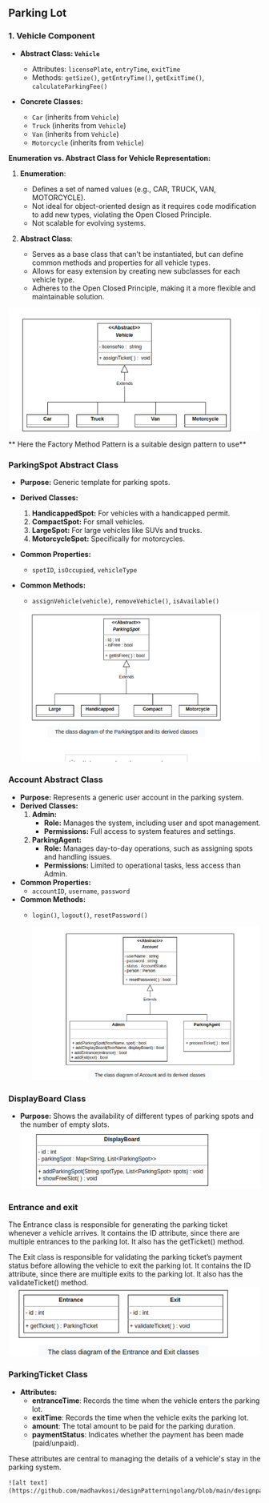 ## Parking Lot
### 1. **Vehicle Component**
   - **Abstract Class: `Vehicle`**
     - Attributes: `licensePlate`, `entryTime`, `exitTime`
     - Methods: `getSize()`, `getEntryTime()`, `getExitTime()`, `calculateParkingFee()`
   
   - **Concrete Classes:**
     - `Car` (inherits from `Vehicle`)
     - `Truck` (inherits from `Vehicle`)
     - `Van` (inherits from `Vehicle`)
     - `Motorcycle` (inherits from `Vehicle`)


**Enumeration vs. Abstract Class for Vehicle Representation:**

1. **Enumeration**:
   - Defines a set of named values (e.g., CAR, TRUCK, VAN, MOTORCYCLE).
   - Not ideal for object-oriented design as it requires code modification to add new types, violating the Open Closed Principle.
   - Not scalable for evolving systems.

2. **Abstract Class**:
   - Serves as a base class that can't be instantiated, but can define common methods and properties for all vehicle types.
   - Allows for easy extension by creating new subclasses for each vehicle type.
   - Adheres to the Open Closed Principle, making it a more flexible and maintainable solution.

![alt text](https://github.com/madhavkosi/designPatterningolang/blob/main/designpattern/photos/vehicle.png)


** Here the Factory Method Pattern is a suitable design pattern to use**


### ParkingSpot Abstract Class
- **Purpose:** Generic template for parking spots.
- **Derived Classes:**
  1. **HandicappedSpot:** For vehicles with a handicapped permit.
  2. **CompactSpot:** For small vehicles.
  3. **LargeSpot:** For large vehicles like SUVs and trucks.
  4. **MotorcycleSpot:** Specifically for motorcycles.
- **Common Properties:**
  - `spotID`, `isOccupied`, `vehicleType`
- **Common Methods:**
  - `assignVehicle(vehicle)`, `removeVehicle()`, `isAvailable()`

  ![alt text](https://github.com/madhavkosi/designPatterningolang/blob/main/designpattern/photos/parkingSpot.png)

### Account Abstract Class
- **Purpose:** Represents a generic user account in the parking system.
- **Derived Classes:**
  1. **Admin:**
     - **Role:** Manages the system, including user and spot management.
     - **Permissions:** Full access to system features and settings.
  2. **ParkingAgent:**
     - **Role:** Manages day-to-day operations, such as assigning spots and handling issues.
     - **Permissions:** Limited to operational tasks, less access than Admin.
- **Common Properties:**
  - `accountID`, `username`, `password`
- **Common Methods:**
  - `login()`, `logout()`, `resetPassword()`

    ![alt text](https://github.com/madhavkosi/designPatterningolang/blob/main/designpattern/photos/account.png)


### DisplayBoard Class
- **Purpose:** Shows the availability of different types of parking spots and the number of empty slots.
    ![alt text](https://github.com/madhavkosi/designPatterningolang/blob/main/designpattern/photos/displayBoard.png)

### Entrance and exit 
The Entrance class is responsible for generating the parking ticket whenever a vehicle arrives. It contains the ID attribute, since there are multiple entrances to the parking lot. It also has the getTicket() method.

The Exit class is responsible for validating the parking ticket’s payment status before allowing the vehicle to exit the parking lot. It contains the ID attribute, since there are multiple exits to the parking lot. It also has the validateTicket() method.
    ![alt text](https://github.com/madhavkosi/designPatterningolang/blob/main/designpattern/photos/entrance.png)

### ParkingTicket Class

- **Attributes:**
  - **entranceTime**: Records the time when the vehicle enters the parking lot.
  - **exitTime**: Records the time when the vehicle exits the parking lot.
  - **amount**: The total amount to be paid for the parking duration.
  - **paymentStatus**: Indicates whether the payment has been made (paid/unpaid).

These attributes are central to managing the details of a vehicle's stay in the parking system.

    ![alt text](https://github.com/madhavkosi/designPatterningolang/blob/main/designpattern/photos/parkingTicket.png)
